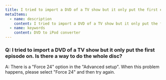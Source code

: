 ```yaml
---
title: I tried to import a DVD of a TV show but it only put the first episode on. Is there a way to do the whole disc?
metaItems:
  - name: description
    content: I tried to import a DVD of a TV show but it only put the first episode on. Is there a way to do the whole disc?
  - name: keywords
    content: DVD to iPod converter
---
```


### Q: I tried to import a DVD of a TV show but it only put the first episode on. Is there a way to do the whole disc?

A: There is a "Force 24" option in the "Advanced setup". When this problem happens, please select "Force 24" and then try again.
